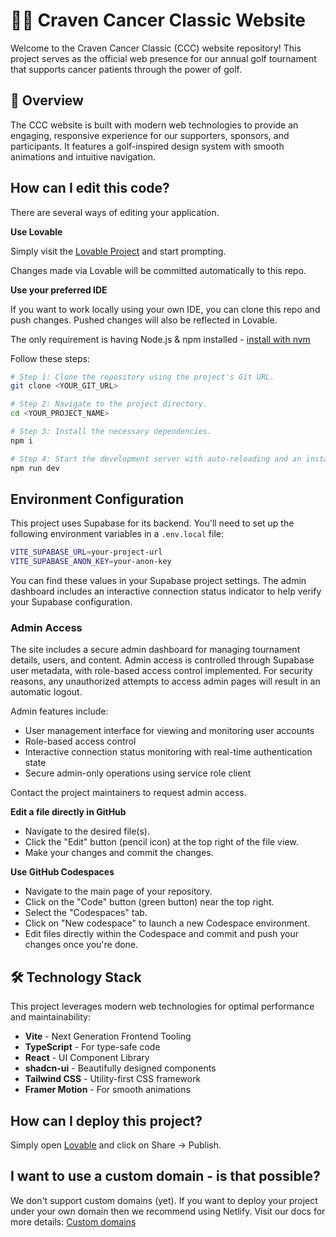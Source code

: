 # 🏌️‍♂️ Craven Cancer Classic Website

Welcome to the Craven Cancer Classic (CCC) website repository! This project serves as the official web presence for our annual golf tournament that supports cancer patients through the power of golf.

## 🌟 Overview

The CCC website is built with modern web technologies to provide an engaging, responsive experience for our supporters, sponsors, and participants. It features a golf-inspired design system with smooth animations and intuitive navigation.

## How can I edit this code?

There are several ways of editing your application.

**Use Lovable**

Simply visit the [Lovable Project](https://lovable.dev/projects/cb6768b4-f262-4945-bc6f-e2177156f244) and start prompting.

Changes made via Lovable will be committed automatically to this repo.

**Use your preferred IDE**

If you want to work locally using your own IDE, you can clone this repo and push changes. Pushed changes will also be reflected in Lovable.

The only requirement is having Node.js & npm installed - [install with nvm](https://github.com/nvm-sh/nvm#installing-and-updating)

Follow these steps:

```sh
# Step 1: Clone the repository using the project's Git URL.
git clone <YOUR_GIT_URL>

# Step 2: Navigate to the project directory.
cd <YOUR_PROJECT_NAME>

# Step 3: Install the necessary dependencies.
npm i

# Step 4: Start the development server with auto-reloading and an instant preview.
npm run dev
```

## Environment Configuration

This project uses Supabase for its backend. You'll need to set up the following environment variables in a `.env.local` file:

```sh
VITE_SUPABASE_URL=your-project-url
VITE_SUPABASE_ANON_KEY=your-anon-key
```

You can find these values in your Supabase project settings. The admin dashboard includes an interactive connection status indicator to help verify your Supabase configuration.

### Admin Access

The site includes a secure admin dashboard for managing tournament details, users, and content. Admin access is controlled through Supabase user metadata, with role-based access control implemented. For security reasons, any unauthorized attempts to access admin pages will result in an automatic logout.

Admin features include:
- User management interface for viewing and monitoring user accounts
- Role-based access control
- Interactive connection status monitoring with real-time authentication state
- Secure admin-only operations using service role client

Contact the project maintainers to request admin access.

**Edit a file directly in GitHub**

- Navigate to the desired file(s).
- Click the "Edit" button (pencil icon) at the top right of the file view.
- Make your changes and commit the changes.

**Use GitHub Codespaces**

- Navigate to the main page of your repository.
- Click on the "Code" button (green button) near the top right.
- Select the "Codespaces" tab.
- Click on "New codespace" to launch a new Codespace environment.
- Edit files directly within the Codespace and commit and push your changes once you're done.

## 🛠️ Technology Stack

This project leverages modern web technologies for optimal performance and maintainability:

- **Vite** - Next Generation Frontend Tooling
- **TypeScript** - For type-safe code
- **React** - UI Component Library
- **shadcn-ui** - Beautifully designed components
- **Tailwind CSS** - Utility-first CSS framework
- **Framer Motion** - For smooth animations

## How can I deploy this project?

Simply open [Lovable](https://lovable.dev/projects/cb6768b4-f262-4945-bc6f-e2177156f244) and click on Share -> Publish.

## I want to use a custom domain - is that possible?

We don't support custom domains (yet). If you want to deploy your project under your own domain then we recommend using Netlify. Visit our docs for more details: [Custom domains](https://docs.lovable.dev/tips-tricks/custom-domain/)
